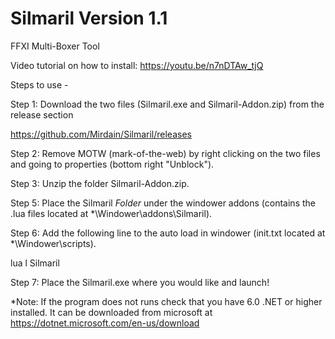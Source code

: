 # Silmaril Version 1.1
FFXI Multi-Boxer Tool

Video tutorial on how to install: https://youtu.be/n7nDTAw_tjQ

Steps to use -

Step 1: Download the two files (Silmaril.exe and Silmaril-Addon.zip) from the release section

https://github.com/Mirdain/Silmaril/releases

Step 2: Remove MOTW (mark-of-the-web) by right clicking on the two files and going to properties (bottom right "Unblock").

Step 3: Unzip the folder Silmaril-Addon.zip.

Step 5: Place the Silmaril *Folder* under the windower addons 
(contains the .lua files located at *\Windower\addons\Silmaril).

Step 6: Add the following line to the auto load in windower 
(init.txt located at *\Windower\scripts).

lua l Silmaril

Step 7: Place the Silmaril.exe where you would like and launch!

*Note: If the program does not runs check that you have 6.0 .NET or higher installed.  It can be downloaded from microsoft at https://dotnet.microsoft.com/en-us/download
